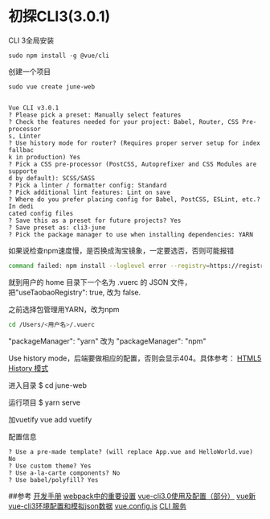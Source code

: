 
# 初探CLI3(3.0.1)

CLI 3全局安装

	sudo npm install -g @vue/cli

创建一个项目

	sudo vue create june-web


	Vue CLI v3.0.1
	? Please pick a preset: Manually select features
	? Check the features needed for your project: Babel, Router, CSS Pre-processor
	s, Linter
	? Use history mode for router? (Requires proper server setup for index fallbac
	k in production) Yes
	? Pick a CSS pre-processor (PostCSS, Autoprefixer and CSS Modules are supporte
	d by default): SCSS/SASS
	? Pick a linter / formatter config: Standard
	? Pick additional lint features: Lint on save
	? Where do you prefer placing config for Babel, PostCSS, ESLint, etc.? In dedi
	cated config files
	? Save this as a preset for future projects? Yes
	? Save preset as: cli3-june
	? Pick the package manager to use when installing dependencies: YARN

如果说检查npm速度慢，是否换成淘宝镜象，一定要选否，否则可能报错
``` bash
command failed: npm install --loglevel error --registry=https://registry.npm.taobao.org --disturl=https://npm.taobao.org/dist
```

就到用户的 home 目录下一个名为 .vuerc 的 JSON 文件，把"useTaobaoRegistry": true, 改为 false.


之前选择包管理用YARN，改为npm

``` bash
cd /Users/<用户名>/.vuerc
```
"packageManager": "yarn" 改为 "packageManager": "npm"


 Use history mode，后端要做相应的配置，否则会显示404。具体参考：
[HTML5 History 模式](https://cli.vuejs.org/zh/)

进入目录
 $ cd june-web

 运行项目
 $ yarn serve

加vuetify
vue add vuetify

配置信息

	? Use a pre-made template? (will replace App.vue and HelloWorld.vue) No
	? Use custom theme? Yes
	? Use a-la-carte components? No
	? Use babel/polyfill? Yes










##参考
[开发手册](https://cli.vuejs.org/zh/)
[webpack中的重要设置](https://blog.csdn.net/weixin_41892205/article/details/80960441)
[vue-cli3.0使用及配置（部分）](https://blog.csdn.net/qq_36407748/article/details/80739787)
[vue新vue-cli3环境配置和模拟json数据](https://blog.csdn.net/lfcss/article/details/81055847)
[vue.config.js](https://github.com/vuejs/vue-docs-zh-cn/blob/master/vue-cli/config.md)
[CLI 服务](https://github.com/vuejs/vue-docs-zh-cn/blob/master/vue-cli/cli-service.md#)
